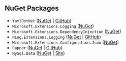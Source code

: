 ## NuGet Packages

- `YamlDotNet` ([NuGet](https://github.com/aaubry/YamlDotNet) | [GitHub](https://github.com/aaubry/YamlDotNet))
- `Microsoft.Extensions.Logging` ([NuGet](https://www.nuget.org/packages/Microsoft.Extensions.Logging))
- `Microsoft.Extensions.DependencyInjection` ([NuGet](https://www.nuget.org/packages/Microsoft.Extensions.DependencyInjection))
- `NLog.Extensions.Logging` ([NuGet](https://www.nuget.org/packages/NLog.Extensions.Logging) | [GitHub](https://github.com/NLog/NLog.Extensions.Logging))
- `Microsoft.Extensions.Configuration.Json` ([NuGet](https://www.nuget.org/packages/Microsoft.Extensions.Configuration.Json))
- `Dapper` ([NuGet](https://www.nuget.org/packages/Dapper) | [GitHub](https://github.com/DapperLib/Dapper))
- `MySql.Data` ([NuGet](https://www.nuget.org/packages/MySql.Data) | [Site](https://dev.mysql.com/downloads/))
